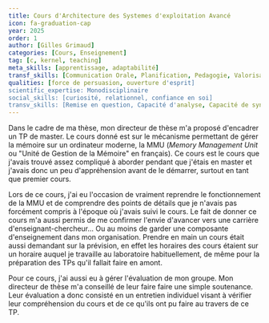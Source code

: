 ```yaml
---
title: Cours d'Architecture des Systemes d'exploitation Avancé
icon: fa-graduation-cap
year: 2025
order: 1
author: [Gilles Grimaud]
categories: [Cours, Enseignement]
tag: [c, kernel, teaching]
meta_skills: [apprentissage, adaptabilité] 
transf_skills: [Communication Orale, Planification, Pedagogie, Valorisation,]
qualities: [force de persuasion, ouverture d'esprit]
scientific_expertise: Monodisciplinaire 
social_skills: [curiosité, relationnel, confiance en soi]
transv_skills: [Remise en question, Capacité d'analyse, Capacité de synthèse, Esprit critique]
---
```


Dans le cadre de ma thèse, mon directeur de thèse m'a proposé d'encadrer un TP de master. Le cours donné est sur le mécanisme permettant de gérer la mémoire sur un ordinateur moderne, la MMU (*Memory Management Unit* ou "Unité de Gestion de la Mémoire" en français). Ce cours est le cours que j'avais trouvé assez compliqué à aborder pendant que j'étais en master et j'avais donc un peu d'appréhension avant de le démarrer, surtout en tant que premier cours.

Lors de ce cours, j'ai eu l'occasion de vraiment reprendre le fonctionnement de la MMU et de comprendre des points de détails que je n'avais pas forcément compris à l'époque où j'avais suivi le cours. Le fait de donner ce cours m'a aussi permis de me confirmer l'envie d'avancer vers une carrière d'enseignant-chercheur... Ou au moins de garder une composante d'enseignement dans mon organisation.
Prendre en main un cours était aussi demandant sur la prévision, en effet les horaires des cours étaient sur un horaire auquel je travaille au laboratoire habituellement, de même pour la préparation des TPs qu'il fallait faire en amont. 

Pour ce cours, j'ai aussi eu à gérer l'évaluation de mon groupe. Mon directeur de thèse m'a conseillé de leur faire faire une simple soutenance. Leur évaluation a donc consisté en un entretien individuel visant à vérifier leur compréhension du cours et de ce qu'ils ont pu faire au travers de ce TP.
